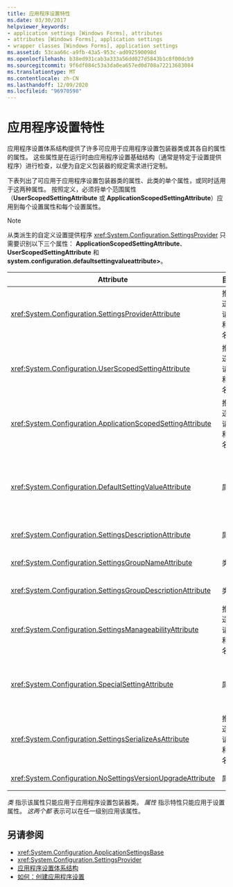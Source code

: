 ```yaml
---
title: 应用程序设置特性
ms.date: 03/30/2017
helpviewer_keywords:
- application settings [Windows Forms], attributes
- attributes [Windows Forms], application settings
- wrapper classes [Windows Forms], application settings
ms.assetid: 53caa66c-a9fb-43a5-953c-ad092590098d
ms.openlocfilehash: b38ed931cab3a333a56dd027d5843b1c8f00dcb9
ms.sourcegitcommit: 9f6df084c53a3da0ea657ed0d708a72213683084
ms.translationtype: MT
ms.contentlocale: zh-CN
ms.lasthandoff: 12/09/2020
ms.locfileid: "96970598"
---
```

# <a name="application-settings-attributes"></a>应用程序设置特性
应用程序设置体系结构提供了许多可应用于应用程序设置包装器类或其各自的属性的属性。 这些属性是在运行时由应用程序设置基础结构（通常是特定于设置提供程序）进行检查，以便为自定义包装器的规定需求进行定制。  
  
 下表列出了可应用于应用程序设置包装器类的属性、此类的单个属性，或同时适用于这两种属性。 按照定义，必须将单个范围属性（**UserScopedSettingAttribute** 或 **ApplicationScopedSettingAttribute**）应用到每个设置属性和每个设置属性。  
  
> [!NOTE]
> 从类派生的自定义设置提供程序 <xref:System.Configuration.SettingsProvider> 只需要识别以下三个属性： **ApplicationScopedSettingAttribute**、 **UserScopedSettingAttribute** 和 **system.configuration.defaultsettingvalueattribute>**。  
  
|Attribute|目标|描述|  
|---------------|------------|-----------------|  
|<xref:System.Configuration.SettingsProviderAttribute>|推送、请求和匿名|指定要用于持久性的设置提供程序的短名称。<br /><br /> 如果未提供此属性，则假定为默认提供程序 <xref:System.Configuration.LocalFileSettingsProvider> 。|  
|<xref:System.Configuration.UserScopedSettingAttribute>|推送、请求和匿名|将属性定义为用户范围的应用程序设置。|  
|<xref:System.Configuration.ApplicationScopedSettingAttribute>|推送、请求和匿名|将属性定义为应用程序范围的应用程序设置。|  
|<xref:System.Configuration.DefaultSettingValueAttribute>|属性|指定一个字符串，提供程序可以将该字符串反序列化为此属性的硬编码默认值。<br /><br /> 不 <xref:System.Configuration.LocalFileSettingsProvider> 需要此特性，如果已保留值，则将重写由此特性提供的任何值。|  
|<xref:System.Configuration.SettingsDescriptionAttribute>|属性|为单个设置提供描述性测试，主要由运行时和设计时工具使用。|  
|<xref:System.Configuration.SettingsGroupNameAttribute>|类|提供设置组的显式名称。 如果缺少此属性，则 <xref:System.Configuration.ApplicationSettingsBase> 使用包装类名称。|  
|<xref:System.Configuration.SettingsGroupDescriptionAttribute>|类|为设置组提供描述性测试，主要由运行时和设计时工具使用。|  
|<xref:System.Configuration.SettingsManageabilityAttribute>|推送、请求和匿名|指定零个或多个应提供给 settings 组或属性的可管理性服务。 可用服务由 <xref:System.Configuration.SettingsManageability> 枚举描述。|  
|<xref:System.Configuration.SpecialSettingAttribute>|属性|指示某个设置属于特殊的预定义类别（如连接字符串），该类别建议由设置提供程序进行特殊处理。 此特性的预定义类别由 <xref:System.Configuration.SpecialSetting> 枚举定义。|  
|<xref:System.Configuration.SettingsSerializeAsAttribute>|推送、请求和匿名|为设置组或属性指定首选的序列化机制。 可用的序列化机制由枚举定义 <xref:System.Configuration.SettingsSerializeAs> 。|  
|<xref:System.Configuration.NoSettingsVersionUpgradeAttribute>|属性|指定设置提供程序应禁用标记的属性的所有应用程序升级功能。|  
  
 *类* 指示该属性只能应用于应用程序设置包装器类。 *属性* 指示特性只能应用于设置属性。 *这两个都* 表示可以在任一级别应用该属性。  
  
## <a name="see-also"></a>另请参阅

- <xref:System.Configuration.ApplicationSettingsBase>
- <xref:System.Configuration.SettingsProvider>
- [应用程序设置体系结构](application-settings-architecture.md)
- [如何：创建应用程序设置](how-to-create-application-settings.md)
